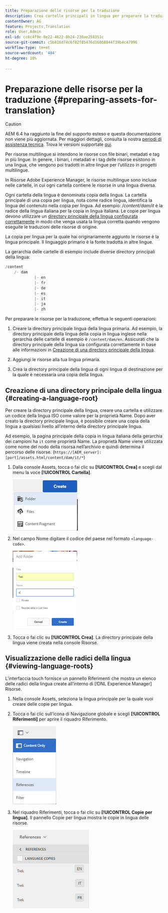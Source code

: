 ```yaml
---
title: Preparazione delle risorse per la traduzione
description: Crea cartelle principali in lingua per preparare la traduzione di risorse multilingue.
contentOwner: AG
feature: Projects,Translation
role: User,Admin
exl-id: cc6c4f9e-8e22-4622-8b24-230ae258351c
source-git-commit: c5b816d74c6f02f85476d16868844f39b4c47996
workflow-type: tm+mt
source-wordcount: '484'
ht-degree: 10%

---
```


# Preparazione delle risorse per la traduzione {#preparing-assets-for-translation}

>[!CAUTION]
>
>AEM 6.4 ha raggiunto la fine del supporto esteso e questa documentazione non viene più aggiornata. Per maggiori dettagli, consulta la nostra [periodi di assistenza tecnica](https://helpx.adobe.com/it/support/programs/eol-matrix.html). Trova le versioni supportate [qui](https://experienceleague.adobe.com/docs/).

Per risorse multilingue si intendono le risorse con file binari, metadati e tag in più lingue. In genere, i binari, i metadati e i tag delle risorse esistono in una lingua, che vengono poi tradotti in altre lingue per l’utilizzo in progetti multilingue.

In Risorse Adobe Experience Manager, le risorse multilingue sono incluse nelle cartelle, in cui ogni cartella contiene le risorse in una lingua diversa.

Ogni cartella della lingua è denominata copia della lingua. La cartella principale di una copia per lingua, nota come radice lingua, identifica la lingua del contenuto nella copia per lingua. Ad esempio: */content/dam/it* è la radice della lingua italiana per la copia in lingua italiana. Le copie per lingua devono utilizzare un [directory principale della lingua configurata correttamente](preparing-assets-for-translation.md#creating-a-language-root) in modo che venga usata la lingua corretta quando vengono eseguite le traduzioni delle risorse di origine.

La copia per lingua per la quale hai originariamente aggiunto le risorse è la lingua principale. Il linguaggio primario è la fonte tradotta in altre lingue.

La gerarchia delle cartelle di esempio include diverse directory principali della lingua:

```java
/content
    /- dam
             |- en
             |- fr
             |- de
             |- es
             |- it
             |- ja
             |- zh
```

Per preparare le risorse per la traduzione, effettua le seguenti operazioni:

1. Creare la directory principale lingua della lingua primaria. Ad esempio, la directory principale della lingua della copia in lingua inglese nella gerarchia delle cartelle di esempio è `/content/dam/en`. Assicurati che la directory principale della lingua sia configurata correttamente in base alle informazioni in [Creazione di una directory principale della lingua](preparing-assets-for-translation.md#creating-a-language-root).

1. Aggiungi le risorse alla tua lingua primaria.
1. Crea la directory principale della lingua di ogni lingua di destinazione per la quale è necessaria una copia della lingua.

## Creazione di una directory principale della lingua {#creating-a-language-root}

Per creare la directory principale della lingua, creare una cartella e utilizzare un codice della lingua ISO come valore per la proprietà Name. Dopo aver creato la directory principale lingua, è possibile creare una copia della lingua a qualsiasi livello all’interno della directory principale lingua.

Ad esempio, la pagina principale della copia in lingua italiana della gerarchia dei campioni ha `it` come proprietà Name. La proprietà Name viene utilizzata come nome del nodo della risorsa nell’archivio e quindi determina il percorso delle risorse. (`https://[AEM_server]:[port]/assets.html/content/dam/it/*`)

1. Dalla console Assets, tocca o fai clic su **[!UICONTROL Crea]** e scegli dal menu la voce **[!UICONTROL Cartella]**.

   ![chlimage_1-120](assets/chlimage_1-120.png)

1. Nel campo Nome digitare il codice del paese nel formato `<language-code>`.

   ![chlimage_1-121](assets/chlimage_1-121.png)

1. Tocca o fai clic su **[!UICONTROL Crea]**. La directory principale della lingua viene creata nella console Risorse.

## Visualizzazione delle radici della lingua {#viewing-language-roots}

L’interfaccia touch fornisce un pannello Riferimenti che mostra un elenco delle radici della lingua create all’interno di [!DNL Experience Manager] Risorse.

1. Nella console Assets, seleziona la lingua principale per la quale vuoi creare delle copie per lingua.
1. Tocca o fai clic sull’icona di Navigazione globale e scegli **[!UICONTROL Riferimenti]** per aprire il riquadro Riferimento.

   ![chlimage_1-122](assets/chlimage_1-122.png)

1. Nel riquadro Riferimenti, tocca o fai clic su **[!UICONTROL Copie per lingua]**. Il pannello Copie per lingua mostra le copie in lingua delle risorse.

   ![chlimage_1-123](assets/chlimage_1-123.png)

